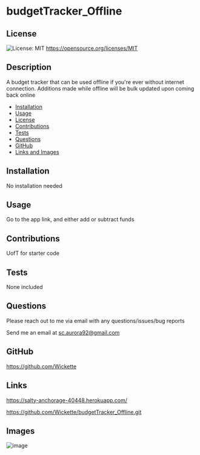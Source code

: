 # budgetTracker_Offline

  ## License
  ![License: MIT](https://img.shields.io/badge/License-MIT-yellow.svg)
  https://opensource.org/licenses/MIT

  ## Description
  A budget tracker that can be used offline if you're ever without internet connection. Additions made while offline will be bulk updated upon coming back online

  * [Installation](#installation)
  * [Usage](#usage)
  * [License](#license)
  * [Contributions](#contributions)
  * [Tests](#tests)
  * [Questions](#questions)
  * [GitHub](#github)
  * [Links and Images](#links)

  ## Installation
  No installation needed

  ## Usage
  Go to the app link, and either add or subtract funds

  ## Contributions
  UofT for starter code

  ## Tests
  None included

  ## Questions
  Please reach out to me via email with any questions/issues/bug reports
  
  Send me an email at sc.aurora92@gmail.com

  ## GitHub
  https://github.com/Wickette

  ## Links
  
  https://salty-anchorage-40448.herokuapp.com/
  
  https://github.com/Wickette/budgetTracker_Offline.git
  
  ## Images
  
  ![image](https://user-images.githubusercontent.com/87992263/141202768-5fa49e47-9bb1-4e97-bd61-38943063a7a0.png)

